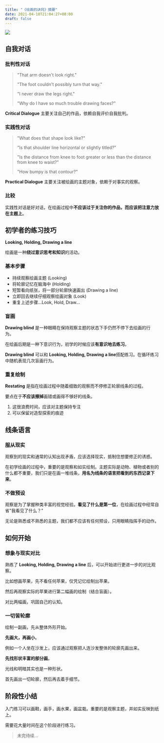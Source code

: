 ```yaml
---
title: "《绘画的诀窍》摘要"
date: 2021-04-18T21:04:27+08:00
draft: false
---
```

![](/images/keys-to-drawing.jpeg)
## 自我对话
### 批判性对话
> "That arm doesn't look right."
> 
> "The foot couldn't possibly turn that way."
> 
> "I never draw the legs right."
> 
> "Why do I have so much trouble drawing faces?"

**Critical Dialogue** 主要关注自己的作品，依赖自我评价自我批判。

### 实践性对话
> "What does that shape look like?"
> 
> "Is that shoulder line horizontal or slightly titled?"
> 
> "Is the distance from knee to foot greater or less than the distance from knee to waist?"
> 
> "How bumpy is that contour?"

**Practical Dialogue** 主要关注被绘画的主题对象，依赖于对事实的观察。

### 比较
实践性对话是好对话，在绘画过程中**不应该过于关注你的作品，而应该把注意力放在主题上**。

## 初学者的练习技巧
**Looking, Holding, Drawing a line**

绘画是一种**绕过意识思考和知识**的活动。

### 基本步骤
* 持续观察绘画主题 (Looking)
* 将轮廓记忆在脑海中 (Holding)
* 短暂看向纸张，将一部分轮廓快速画出 (Drawing a line)
* 立即回去继续仔细观察绘画对象 (Look)
* 重复上述步骤...Look, Hold, Draw...

### 盲画
**Drawing blind** 是一种眼睛在保持观察主题的状态下手仍然不停下去绘画的行为。

在绘画后期是一种下意识行为，初学的时候应该**有意识地去练习**。

**Drawing blind** 可以和 **Looking, Holding, Drawing a line**搭配练习。在循环练习中随机表现几次盲画行为。

### 重复绘制
**Restating** 是指在绘画过程中随着细致的观察而不停修正轮廓线条的过程。

要点在于**不应该擦掉**画错或画得不够好的线条。
1. 这很浪费时间，应该对主题保持专注
2. 可以保留对造型探索的痕迹

## 线条语言
### 服从现实
观察到的现实和通常的认知出现矛盾，应该选择现实，抵制住想要修正的诱惑。

在初学绘画的过程中，重要的是观察和如实绘制。主题实际是动物、植物或者别的什么都不重要，我们只是在画一堆线条，**用名为线条的语言把看到的东西记录下来**。

### 不做预设
观察是为了掌握种类丰富的视觉经验。**看见了什么是第一位**，在绘画过程中经常自省"我看见了什么？"

无论是熟悉或不熟悉的主题，我们都不应该有任何预设，只用眼睛指挥手的动作。

## 如何开始
### 想象与现实对比
熟练了 **Looking, Holding, Drawing a line** 后，可以开始进行更进一步的对比观察。

比如想画苹果，先不看任何苹果，仅凭记忆绘制出苹果。

然后再观察实际的苹果进行第二幅画的绘制（结合盲画）。

对比两幅画，巩固自己的认知。

### 一切皆轮廓
绘制一副画，先从整体外形开始。

**先画大，再画小**。

例如一个人坐在沙发上，应该通过观察把人连沙发整体的轮廓先画出来。

**先找形状丰富的部分画**。

光线和明暗其实也是一种形状。

首先画出一切轮廓，然后再去着手细节。

## 阶段性小结
入门练习可以画鞋，画手，画水果，画盆栽。重要的是观察主题，并如实反映到纸上。

需要花大量时间在这个阶段进行练习。

> 未完待续...